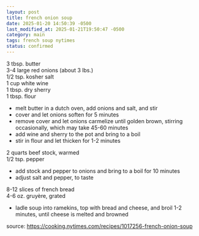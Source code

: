 ```yaml
---
layout: post
title: french onion soup
date: 2025-01-20 14:50:39 -0500
last_modified_at: 2025-01-21T19:50:47 -0500
category: main
tags: french soup nytimes
status: confirmed
---
```


3 tbsp. butter  
3-4 large red onions (about 3 lbs.)  
1/2 tsp. kosher salt  
1 cup white wine  
1 tbsp. dry sherry  
1 tbsp. flour  
* melt butter in a dutch oven, add onions and salt, and stir
* cover and let onions soften for 5 minutes
* remove cover and let onions carmelize until golden brown, stirring occasionally,
  which may take 45-60 minutes
* add wine and sherry to the pot and bring to a boil
* stir in flour and let thicken for 1-2 minutes

2 quarts beef stock, warmed  
1/2 tsp. pepper  
* add stock and pepper to onions and bring to a boil for 10 minutes
* adjust salt and pepper, to taste

8-12 slices of french bread  
4-6 oz. gruyère, grated  
* ladle soup into ramekins, top with bread and cheese, and broil 1-2 minutes, until
  cheese is melted and browned

source: <https://cooking.nytimes.com/recipes/1017256-french-onion-soup>
